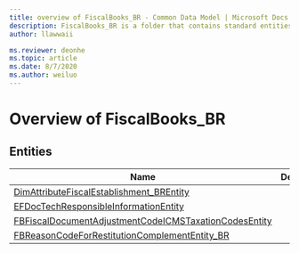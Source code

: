 ```yaml
---
title: overview of FiscalBooks_BR - Common Data Model | Microsoft Docs
description: FiscalBooks_BR is a folder that contains standard entities related to the Common Data Model.
author: llawwaii

ms.reviewer: deonhe
ms.topic: article
ms.date: 8/7/2020
ms.author: weiluo
---
```


# Overview of FiscalBooks_BR


## Entities

|Name|Description|
|---|---|
|[DimAttributeFiscalEstablishment_BREntity](DimAttributeFiscalEstablishment_BREntity.md)||
|[EFDocTechResponsibleInformationEntity](EFDocTechResponsibleInformationEntity.md)||
|[FBFiscalDocumentAdjustmentCodeICMSTaxationCodesEntity](FBFiscalDocumentAdjustmentCodeICMSTaxationCodesEntity.md)||
|[FBReasonCodeForRestitutionComplementEntity_BR](FBReasonCodeForRestitutionComplementEntity_BR.md)||
